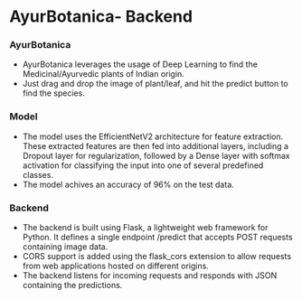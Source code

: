 # AyurBotanica- Backend

### AyurBotanica
- AyurBotanica leverages the usage of Deep Learning to find the Medicinal/Ayurvedic plants of Indian origin.
- Just drag and drop the image of plant/leaf, and hit the predict button to find the species.
  
### Model
- The model uses the EfficientNetV2 architecture for feature extraction. These extracted features are then fed into additional layers, including a Dropout layer for regularization, followed by a Dense layer with softmax activation for classifying the input into one of several predefined classes.
- The model achives an accuracy of 96% on the test data.

### Backend
- The backend is built using Flask, a lightweight web framework for Python. It defines a single endpoint /predict that accepts POST requests containing image data. 
- CORS support is added using the flask_cors extension to allow requests from web applications hosted on different origins. 
- The backend listens for incoming requests and responds with JSON containing the predictions.